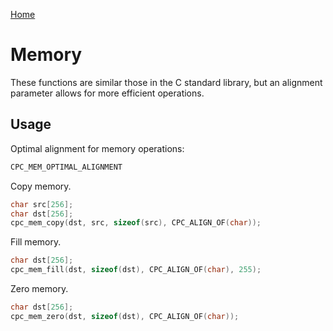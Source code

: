 [Home](https://milesbarr.github.io/cross-platform-c/)

# Memory

These functions are similar those in the C standard library, but an alignment parameter allows for more efficient operations.

## Usage

Optimal alignment for memory operations:

```c
CPC_MEM_OPTIMAL_ALIGNMENT
```

Copy memory.

```c
char src[256];
char dst[256];
cpc_mem_copy(dst, src, sizeof(src), CPC_ALIGN_OF(char));
```

Fill memory.

```c
char dst[256];
cpc_mem_fill(dst, sizeof(dst), CPC_ALIGN_OF(char), 255);
```

Zero memory.

```c
char dst[256];
cpc_mem_zero(dst, sizeof(dst), CPC_ALIGN_OF(char));
```
